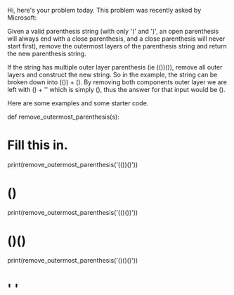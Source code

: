 Hi, here's your problem today. This problem was recently asked by Microsoft:

Given a valid parenthesis string (with only '(' and ')', an open parenthesis will always end with a close parenthesis, and a close parenthesis will never start first), remove the outermost layers of the parenthesis string and return the new parenthesis string.

If the string has multiple outer layer parenthesis (ie (())()), remove all outer layers and construct the new string. So in the example, the string can be broken down into (()) + (). By removing both components outer layer we are left with () + '' which is simply (), thus the answer for that input would be ().

Here are some examples and some starter code.

def remove_outermost_parenthesis(s):
  # Fill this in.

print(remove_outermost_parenthesis('(())()'))
# ()

print(remove_outermost_parenthesis('(()())'))
# ()()

print(remove_outermost_parenthesis('()()()'))
# ' '
